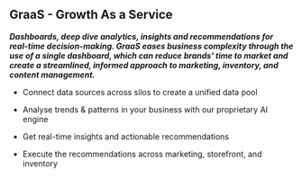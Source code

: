 GraaS - Growth As a Service
---

_**Dashboards, deep dive analytics, insights and recommendations for real-time decision-making.
GraaS eases business complexity through the use of a single dashboard, which can reduce brands' time to market and create a streamlined, informed approach to marketing, inventory, and content management.**_


- Connect data sources across silos to create a unified data pool

- Analyse trends & patterns in your business with our proprietary AI engine

- Get real-time insights and actionable recommendations

- Execute the recommendations across marketing, storefront, and inventory
